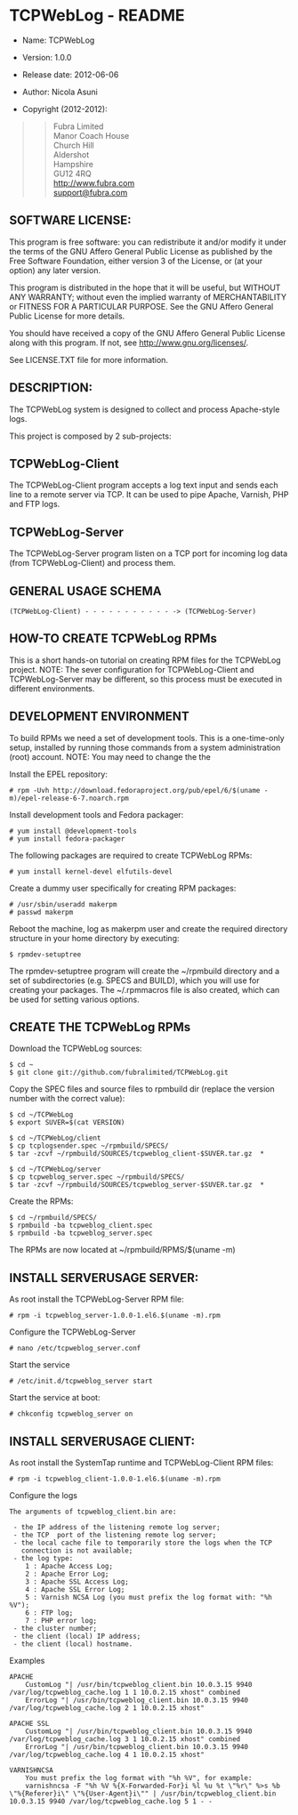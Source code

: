 TCPWebLog - README
====================

+ Name: TCPWebLog

+ Version: 1.0.0

+ Release date: 2012-06-06

+ Author: Nicola Asuni

+ Copyright (2012-2012):

> > Fubra Limited  
> > Manor Coach House  
> > Church Hill  
> > Aldershot  
> > Hampshire  
> > GU12 4RQ  
> > <http://www.fubra.com>  
> > <support@fubra.com>  


SOFTWARE LICENSE:
-----------------

This program is free software: you can redistribute it and/or modify it under the terms of the GNU Affero General Public License as published by the Free Software Foundation, either version 3 of the License, or (at your option) any later version.

This program is distributed in the hope that it will be useful, but WITHOUT ANY WARRANTY; without even the implied warranty of MERCHANTABILITY or FITNESS FOR A PARTICULAR PURPOSE.  See the GNU Affero General Public License for more details.

You should have received a copy of the GNU Affero General Public License along with this program.  If not, see <http://www.gnu.org/licenses/>.

See LICENSE.TXT file for more information.


DESCRIPTION:
------------

The TCPWebLog system is designed to collect and process Apache-style logs.

This project is composed by 2 sub-projects:


## TCPWebLog-Client ##

The TCPWebLog-Client program accepts a log text input and sends each line to a 
remote server via TCP. It can be used to pipe Apache, Varnish, PHP and FTP logs.


## TCPWebLog-Server ##

The TCPWebLog-Server program listen on a TCP port for incoming log data 
(from TCPWebLog-Client) and process them.


## GENERAL USAGE SCHEMA ##
	
	(TCPWebLog-Client) - - - - - - - - - - - -> (TCPWebLog-Server)



HOW-TO CREATE TCPWebLog RPMs
------------------------------

This is a short hands-on tutorial on creating RPM files for the TCPWebLog project.
NOTE: The sever configuration for TCPWebLog-Client and TCPWebLog-Server may be different, so this process must be executed in different environments.


## DEVELOPMENT ENVIRONMENT ##

To build RPMs we need a set of development tools.
This is a one-time-only setup, installed by running those commands from a system administration (root) account.
NOTE: You may need to change the the 
	
Install the EPEL repository:

	# rpm -Uvh http://download.fedoraproject.org/pub/epel/6/$(uname -m)/epel-release-6-7.noarch.rpm

Install development tools and Fedora packager:

	# yum install @development-tools
	# yum install fedora-packager

The following packages are required to create TCPWebLog RPMs:

	# yum install kernel-devel elfutils-devel

Create a dummy user specifically for creating RPM packages:

	# /usr/sbin/useradd makerpm
	# passwd makerpm

Reboot the machine, log as makerpm user and create the required directory structure in your home directory by executing: 

	$ rpmdev-setuptree

The rpmdev-setuptree program will create the ~/rpmbuild directory and a set of subdirectories (e.g. SPECS and BUILD), which you will use for creating your packages. The ~/.rpmmacros file is also created, which can be used for setting various options. 


## CREATE THE TCPWebLog RPMs ##

Download the TCPWebLog sources:

	$ cd ~
	$ git clone git://github.com/fubralimited/TCPWebLog.git

Copy the SPEC files and source files to rpmbuild dir (replace the version number with the correct value):
	
	$ cd ~/TCPWebLog
	$ export SUVER=$(cat VERSION) 
	
	$ cd ~/TCPWebLog/client
	$ cp tcplogsender.spec ~/rpmbuild/SPECS/
	$ tar -zcvf ~/rpmbuild/SOURCES/tcpweblog_client-$SUVER.tar.gz  *
	
	$ cd ~/TCPWebLog/server
	$ cp tcpweblog_server.spec ~/rpmbuild/SPECS/
	$ tar -zcvf ~/rpmbuild/SOURCES/tcpweblog_server-$SUVER.tar.gz  *

Create the RPMs:

	$ cd ~/rpmbuild/SPECS/
	$ rpmbuild -ba tcpweblog_client.spec
	$ rpmbuild -ba tcpweblog_server.spec


The RPMs are now located at ~/rpmbuild/RPMS/$(uname -m)


INSTALL SERVERUSAGE SERVER:
---------------------------

As root install the TCPWebLog-Server RPM file:

	# rpm -i tcpweblog_server-1.0.0-1.el6.$(uname -m).rpm 
	
Configure the TCPWebLog-Server

	# nano /etc/tcpweblog_server.conf

Start the service

	# /etc/init.d/tcpweblog_server start

Start the service at boot:

	# chkconfig tcpweblog_server on

INSTALL SERVERUSAGE CLIENT:
---------------------------

As root install the SystemTap runtime and TCPWebLog-Client RPM files:

	# rpm -i tcpweblog_client-1.0.0-1.el6.$(uname -m).rpm
	
Configure the logs

	The arguments of tcpweblog_client.bin are:

	 - the IP address of the listening remote log server;
	 - the TCP	port of the listening remote log server;
	 - the local cache file to temporarily store the logs when the TCP
	   connection is not available;
	 - the log type:
		1 : Apache Access Log;
		2 : Apache Error Log;
		3 : Apache SSL Access Log;
		4 : Apache SSL Error Log;
		5 : Varnish NCSA Log (you must prefix the log format with: "%h %V");
		6 : FTP log;
		7 : PHP error log;
	 - the cluster number;
	 - the client (local) IP address;
	 - the client (local) hostname.

Examples

	APACHE
		CustomLog "| /usr/bin/tcpweblog_client.bin 10.0.3.15 9940 /var/log/tcpweblog_cache.log 1 1 10.0.2.15 xhost" combined
		ErrorLog "| /usr/bin/tcpweblog_client.bin 10.0.3.15 9940 /var/log/tcpweblog_cache.log 2 1 10.0.2.15 xhost"

	APACHE SSL
		CustomLog "| /usr/bin/tcpweblog_client.bin 10.0.3.15 9940 /var/log/tcpweblog_cache.log 3 1 10.0.2.15 xhost" combined
		ErrorLog "| /usr/bin/tcpweblog_client.bin 10.0.3.15 9940 /var/log/tcpweblog_cache.log 4 1 10.0.2.15 xhost"

	VARNISHNCSA
		You must prefix the log format with "%h %V", for example:
		varnishncsa -F "%h %V %{X-Forwarded-For}i %l %u %t \"%r\" %>s %b \"%{Referer}i\" \"%{User-Agent}i\"" | /usr/bin/tcpweblog_client.bin 10.0.3.15 9940 /var/log/tcpweblog_cache.log 5 1 - -


